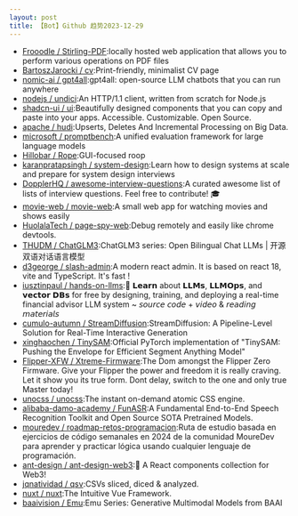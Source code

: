 ```yaml
---
layout: post
title: 【Bot】Github 趋势2023-12-29
---
```


* [Frooodle / Stirling-PDF](https://github.com/Frooodle/Stirling-PDF):locally hosted web application that allows you to perform various operations on PDF files
* [BartoszJarocki / cv](https://github.com/BartoszJarocki/cv):Print-friendly, minimalist CV page
* [nomic-ai / gpt4all](https://github.com/nomic-ai/gpt4all):gpt4all: open-source LLM chatbots that you can run anywhere
* [nodejs / undici](https://github.com/nodejs/undici):An HTTP/1.1 client, written from scratch for Node.js
* [shadcn-ui / ui](https://github.com/shadcn-ui/ui):Beautifully designed components that you can copy and paste into your apps. Accessible. Customizable. Open Source.
* [apache / hudi](https://github.com/apache/hudi):Upserts, Deletes And Incremental Processing on Big Data.
* [microsoft / promptbench](https://github.com/microsoft/promptbench):A unified evaluation framework for large language models
* [Hillobar / Rope](https://github.com/Hillobar/Rope):GUI-focused roop
* [karanpratapsingh / system-design](https://github.com/karanpratapsingh/system-design):Learn how to design systems at scale and prepare for system design interviews
* [DopplerHQ / awesome-interview-questions](https://github.com/DopplerHQ/awesome-interview-questions):A curated awesome list of lists of interview questions. Feel free to contribute! 🎓
* [movie-web / movie-web](https://github.com/movie-web/movie-web):A small web app for watching movies and shows easily
* [HuolalaTech / page-spy-web](https://github.com/HuolalaTech/page-spy-web):Debug remotely and easily like chrome devtools.
* [THUDM / ChatGLM3](https://github.com/THUDM/ChatGLM3):ChatGLM3 series: Open Bilingual Chat LLMs | 开源双语对话语言模型
* [d3george / slash-admin](https://github.com/d3george/slash-admin):A modern react admin. It is based on react 18, vite and TypeScript. It's fast !
* [iusztinpaul / hands-on-llms](https://github.com/iusztinpaul/hands-on-llms):🦖 𝗟𝗲𝗮𝗿𝗻 about 𝗟𝗟𝗠𝘀, 𝗟𝗟𝗠𝗢𝗽𝘀, and 𝘃𝗲𝗰𝘁𝗼𝗿 𝗗𝗕𝘀 for free by designing, training, and deploying a real-time financial advisor LLM system ~ 𝘴𝘰𝘶𝘳𝘤𝘦 𝘤𝘰𝘥𝘦 + 𝘷𝘪𝘥𝘦𝘰 & 𝘳𝘦𝘢𝘥𝘪𝘯𝘨 𝘮𝘢𝘵𝘦𝘳𝘪𝘢𝘭𝘴
* [cumulo-autumn / StreamDiffusion](https://github.com/cumulo-autumn/StreamDiffusion):StreamDiffusion: A Pipeline-Level Solution for Real-Time Interactive Generation
* [xinghaochen / TinySAM](https://github.com/xinghaochen/TinySAM):Official PyTorch implementation of "TinySAM: Pushing the Envelope for Efficient Segment Anything Model"
* [Flipper-XFW / Xtreme-Firmware](https://github.com/Flipper-XFW/Xtreme-Firmware):The Dom amongst the Flipper Zero Firmware. Give your Flipper the power and freedom it is really craving. Let it show you its true form. Dont delay, switch to the one and only true Master today!
* [unocss / unocss](https://github.com/unocss/unocss):The instant on-demand atomic CSS engine.
* [alibaba-damo-academy / FunASR](https://github.com/alibaba-damo-academy/FunASR):A Fundamental End-to-End Speech Recognition Toolkit and Open Source SOTA Pretrained Models.
* [mouredev / roadmap-retos-programacion](https://github.com/mouredev/roadmap-retos-programacion):Ruta de estudio basada en ejercicios de código semanales en 2024 de la comunidad MoureDev para aprender y practicar lógica usando cualquier lenguaje de programación.
* [ant-design / ant-design-web3](https://github.com/ant-design/ant-design-web3):🥳 A React components collection for Web3!
* [jqnatividad / qsv](https://github.com/jqnatividad/qsv):CSVs sliced, diced & analyzed.
* [nuxt / nuxt](https://github.com/nuxt/nuxt):The Intuitive Vue Framework.
* [baaivision / Emu](https://github.com/baaivision/Emu):Emu Series: Generative Multimodal Models from BAAI
